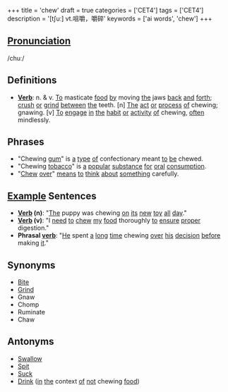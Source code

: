 +++
title = 'chew'
draft = true
categories = ['CET4']
tags = ['CET4']
description = '[t∫uː] vt.咀嚼，嚼碎'
keywords = ['ai words', 'chew']
+++

## [Pronunciation](/post/pronunciation/)
/chuː/

## Definitions
- **[Verb](/post/verb/)**: n. & v. [To](/post/to/) masticate [food](/post/food/) [by](/post/by/) moving [the](/post/the/) jaws [back](/post/back/) [and](/post/and/) [forth](/post/forth/); [crush](/post/crush/) [or](/post/or/) [grind](/post/grind/) [between](/post/between/) [the](/post/the/) teeth. [n] [The](/post/the/) [act](/post/act/) [or](/post/or/) [process](/post/process/) [of](/post/of/) chewing; gnawing. [v] [To](/post/to/) [engage](/post/engage/) [in](/post/in/) [the](/post/the/) [habit](/post/habit/) [or](/post/or/) [activity](/post/activity/) [of](/post/of/) chewing, [often](/post/often/) mindlessly.

## Phrases
- "Chewing [gum](/post/gum/)" is [a](/post/a/) [type](/post/type/) [of](/post/of/) confectionary meant [to](/post/to/) [be](/post/be/) chewed.
- "Chewing [tobacco](/post/tobacco/)" is [a](/post/a/) [popular](/post/popular/) [substance](/post/substance/) [for](/post/for/) [oral](/post/oral/) [consumption](/post/consumption/).
- "[Chew](/post/chew/) [over](/post/over/)" [means](/post/means/) [to](/post/to/) [think](/post/think/) [about](/post/about/) [something](/post/something/) carefully.

## [Example](/post/example/) Sentences
- **[Verb](/post/verb/) (n)**: "[The](/post/the/) puppy was chewing [on](/post/on/) [its](/post/its/) [new](/post/new/) [toy](/post/toy/) [all](/post/all/) [day](/post/day/)."
- **[Verb](/post/verb/) (v)**: "I [need](/post/need/) [to](/post/to/) [chew](/post/chew/) [my](/post/my/) [food](/post/food/) thoroughly [to](/post/to/) [ensure](/post/ensure/) [proper](/post/proper/) digestion."
- **Phrasal [verb](/post/verb/)**: "[He](/post/he/) spent [a](/post/a/) [long](/post/long/) [time](/post/time/) chewing [over](/post/over/) [his](/post/his/) [decision](/post/decision/) [before](/post/before/) making [it](/post/it/)."

## Synonyms
- [Bite](/post/bite/)
- [Grind](/post/grind/)
- Gnaw
- Chomp
- Ruminate
- Chaw

## Antonyms
- [Swallow](/post/swallow/)
- [Spit](/post/spit/)
- [Suck](/post/suck/)
- [Drink](/post/drink/) ([in](/post/in/) [the](/post/the/) context [of](/post/of/) [not](/post/not/) chewing [food](/post/food/))
